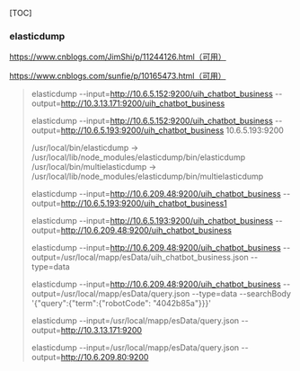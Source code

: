 [TOC]





### elasticdump



https://www.cnblogs.com/JimShi/p/11244126.html（可用）

https://www.cnblogs.com/sunfie/p/10165473.html（可用）



> elasticdump --input=http://10.6.5.152:9200/uih_chatbot_business --output=http://10.3.13.171:9200/uih_chatbot_business
>
> elasticdump --input=http://10.6.5.152:9200/uih_chatbot_business --output=http://10.6.5.193:9200/uih_chatbot_business
> 10.6.5.193:9200
>
> /usr/local/bin/elasticdump -> /usr/local/lib/node_modules/elasticdump/bin/elasticdump
> /usr/local/bin/multielasticdump -> /usr/local/lib/node_modules/elasticdump/bin/multielasticdump
>
>
> elasticdump --input=http://10.6.209.48:9200/uih_chatbot_business --output=http://10.6.5.193:9200/uih_chatbot_business1
>
> elasticdump --input=http://10.6.5.193:9200/uih_chatbot_business --output=http://10.6.209.48:9200/uih_chatbot_business
>
> elasticdump --input=http://10.6.209.48:9200/uih_chatbot_business --output=/usr/local/mapp/esData/uih_chatbot_business.json --type=data
>
> elasticdump --input=http://10.6.209.48:9200/uih_chatbot_business --output=/usr/local/mapp/esData/query.json --type=data --searchBody '{"query":{"term":{"robotCode": "4042b85a"}}}'
>
>
> elasticdump --input=/usr/local/mapp/esData/query.json --output=http://10.3.13.171:9200
>
> elasticdump --input=/usr/local/mapp/esData/query.json --output=http://10.6.209.80:9200

